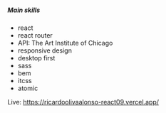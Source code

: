 ##### Main skills
- react
- react router
- API: The Art Institute of Chicago
- responsive design
- desktop first
- sass
- bem
- itcss
- atomic

Live: https://ricardoolivaalonso-react09.vercel.app/
